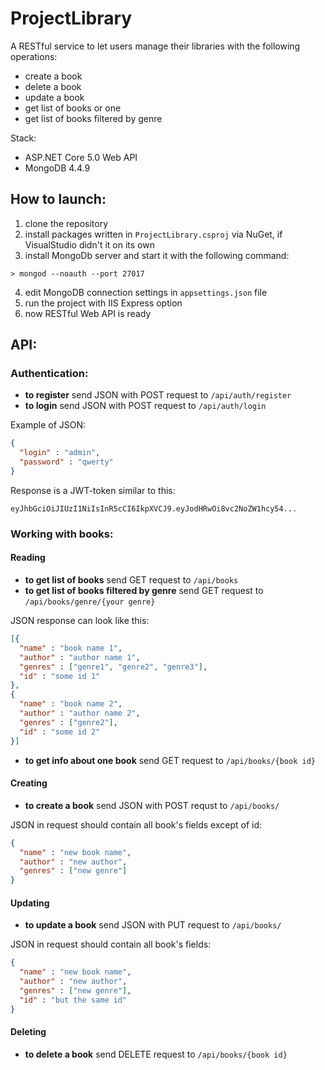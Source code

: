 # ProjectLibrary

A RESTful service to let users manage their libraries with the following operations:
- create a book
- delete a book
- update a book
- get list of books or one
- get list of books filtered by genre

Stack: 
- ASP.NET Core 5.0 Web API
- MongoDB 4.4.9

How to launch:
-----------------------------
1) clone the repository
2) install packages written in `ProjectLibrary.csproj` via NuGet, if VisualStudio didn't it on its own
3) install MongoDb server and start it with the following command: 
```
> mongod --noauth --port 27017
```
4) edit MongoDB connection settings in `appsettings.json` file 
5) run the project with IIS Express option
6) now RESTful Web API is ready

API:
-----------------------------
### Authentication:
- **to register** send JSON with POST request to `/api/auth/register`
- **to login** send JSON with POST request to `/api/auth/login`

Example of JSON:
```json
{
  "login" : "admin",
  "password" : "qwerty"
}
```
Response is a JWT-token similar to this:
```
eyJhbGciOiJIUzI1NiIsInR5cCI6IkpXVCJ9.eyJodHRwOi8vc2NoZW1hcy54...
```

### Working with books:
#### Reading
- **to get list of books** send GET request to `/api/books`
- **to get list of books filtered by genre** send GET request to `/api/books/genre/{your genre}`

JSON response can look like this:
```json
[{
  "name" : "book name 1",
  "author" : "author name 1",
  "genres" : ["genre1", "genre2", "genre3"],
  "id" : "some id 1"
},
{
  "name" : "book name 2",
  "author" : "author name 2",
  "genres" : ["genre2"],
  "id" : "some id 2"
}]
```

- **to get info about one book** send GET request to `/api/books/{book id}`

#### Creating
- **to create a book** send JSON with POST requst to `/api/books/`

JSON in request should contain all book's fields except of id:
```json
{
  "name" : "new book name",
  "author" : "new author",
  "genres" : ["new genre"]
}
```

#### Updating
- **to update a book** send JSON with PUT request to `/api/books/`

JSON in request should contain all book's fields:
```json
{
  "name" : "new book name",
  "author" : "new author",
  "genres" : ["new genre"],
  "id" : "but the same id"
}
```

#### Deleting
- **to delete a book** send DELETE request to `/api/books/{book id}`
